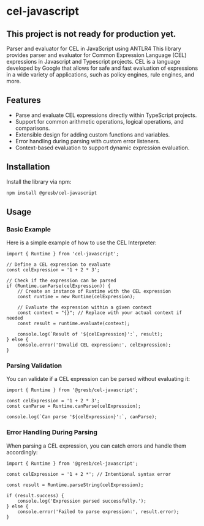 # cel-javascript

## This project is not ready for production yet.

Parser and evaluator for CEL in JavaScript using ANTLR4
This library provides parser and evaluator for Common Expression Language (CEL) expressions in Javascript and Typescript projects. CEL is a language developed by Google that allows for safe and fast evaluation of expressions in a wide variety of applications, such as policy engines, rule engines, and more.

## Features

- Parse and evaluate CEL expressions directly within TypeScript projects.
- Support for common arithmetic operations, logical operations, and comparisons.
- Extensible design for adding custom functions and variables.
- Error handling during parsing with custom error listeners.
- Context-based evaluation to support dynamic expression evaluation.


## Installation

Install the library via npm:

```bash
npm install @gresb/cel-javascript
```

## Usage
### Basic Example
Here is a simple example of how to use the CEL Interpreter:

```
import { Runtime } from 'cel-javascript';

// Define a CEL expression to evaluate
const celExpression = '1 + 2 * 3';

// Check if the expression can be parsed
if (Runtime.canParse(celExpression)) {
    // Create an instance of Runtime with the CEL expression
    const runtime = new Runtime(celExpression);

    // Evaluate the expression within a given context
    const context = "{}"; // Replace with your actual context if needed
    const result = runtime.evaluate(context);

    console.log(`Result of '${celExpression}':`, result);
} else {
    console.error('Invalid CEL expression:', celExpression);
}
```

### Parsing Validation
You can validate if a CEL expression can be parsed without evaluating it:

```
import { Runtime } from '@gresb/cel-javascript';

const celExpression = '1 + 2 * 3';
const canParse = Runtime.canParse(celExpression);

console.log(`Can parse '${celExpression}':`, canParse);

```

### Error Handling During Parsing
When parsing a CEL expression, you can catch errors and handle them accordingly:


```
import { Runtime } from '@gresb/cel-javascript';

const celExpression = '1 + 2 *'; // Intentional syntax error

const result = Runtime.parseString(celExpression);

if (result.success) {
    console.log('Expression parsed successfully.');
} else {
    console.error('Failed to parse expression:', result.error);
}


```

